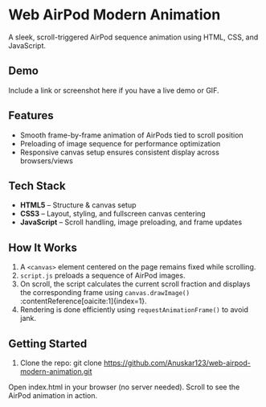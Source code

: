 # Web AirPod Modern Animation

A sleek, scroll-triggered AirPod sequence animation using HTML, CSS, and JavaScript.

## Demo

Include a link or screenshot here if you have a live demo or GIF.

## Features

- Smooth frame-by-frame animation of AirPods tied to scroll position
- Preloading of image sequence for performance optimization
- Responsive canvas setup ensures consistent display across browsers/views

## Tech Stack

- **HTML5** – Structure & canvas setup  
- **CSS3** – Layout, styling, and fullscreen canvas centering  
- **JavaScript** – Scroll handling, image preloading, and frame updates

## How It Works

1. A `<canvas>` element centered on the page remains fixed while scrolling.
2. `script.js` preloads a sequence of AirPod images.
3. On scroll, the script calculates the current scroll fraction and displays the corresponding frame using `canvas.drawImage()` :contentReference[oaicite:1]{index=1}.
4. Rendering is done efficiently using `requestAnimationFrame()` to avoid jank.

## Getting Started

1. Clone the repo:
 git clone https://github.com/Anuskar123/web-airpod-modern-animation.git

Open index.html in your browser (no server needed).
Scroll to see the AirPod animation in action.
